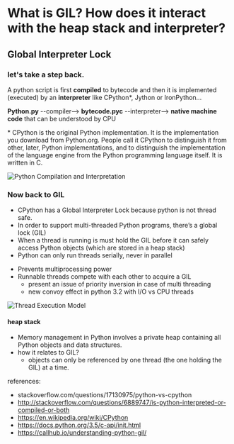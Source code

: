 # What is GIL?  How does it interact with the heap stack and interpreter?

## Global Interpreter Lock


### let's take a step back.

A python script is first **compiled** to bytecode and then it is implemented (executed) by an **interpreter** like CPython\*, Jython or IronPython...

**Python.py** --compiler--> **bytecode.pyc** --interpreter--> **native machine code** that can be understood by CPU

\* CPython is the original Python implementation. It is the implementation you download from Python.org. People call it CPython to distinguish it from other, later, Python implementations, and to distinguish the implementation of the language engine from the Python programming language itself. It is written in C.

![Python Compilation and Interpretation](http://austincode.com/cosc1336/images/compilationinterpretation.PNG)


### Now back to GIL
- CPython has a Global Interpreter Lock because python is not thread safe.
- In order to support multi-threaded Python programs, there’s a global lock (GIL)
- When a thread is running is must hold the GIL before it can safely access Python objects (which are stored in a heap stack)
- Python can only run threads serially, never in parallel
* Prevents multiprocessing power
* Runnable threads compete with each other to acquire a GIL
  - present an issue of priority inversion in case of multi threading
  - new convoy effect in python 3.2  with I/O vs CPU threads

![Thread Execution Model](https://callhub.io/wp-content/uploads/2016/06/python-gil-visualization.png)

#### heap stack
- Memory management in Python involves a private heap containing all Python objects and data structures.
- how it relates to GIL?
  - objects can only be referenced by one thread (the one holding the GIL) at a time.

references:
- stackoverflow.com/questions/17130975/python-vs-cpython
- http://stackoverflow.com/questions/6889747/is-python-interpreted-or-compiled-or-both
- https://en.wikipedia.org/wiki/CPython
- https://docs.python.org/3.5/c-api/init.html
- https://callhub.io/understanding-python-gil/
